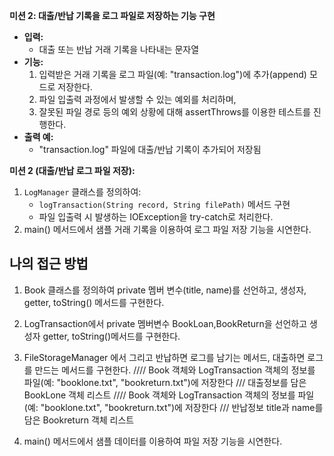**미션 2: 대출/반납 기록을 로그 파일로 저장하는 기능 구현**
- **입력:**
    - 대출 또는 반납 거래 기록을 나타내는 문자열
- **기능:**
    1. 입력받은 거래 기록을 로그 파일(예: "transaction.log")에 추가(append) 모드로 저장한다.
    2. 파일 입출력 과정에서 발생할 수 있는 예외를 처리하며, 
  3. 잘못된 파일 경로 등의 예외 상황에 대해 assertThrows를 이용한 테스트를 진행한다.
- **출력 예:**
    - "transaction.log" 파일에 대출/반납 기록이 추가되어 저장됨


**미션 2 (대출/반납 로그 파일 저장):**
1. `LogManager` 클래스를 정의하여:
    - `logTransaction(String record, String filePath)` 메서드 구현
    - 파일 입출력 시 발생하는 IOException을 try-catch로 처리한다.
2. main() 메서드에서 샘플 거래 기록을 이용하여 로그 파일 저장 기능을 시연한다.

## 나의 접근 방법
1. Book 클래스를 정의하여 private 멤버 변수(title, name)를 선언하고, 생성자, getter, toString() 메서드를 구현한다. 
2. LogTransaction에서 private 멤버변수 BookLoan,BookReturn을 선언하고 생성자 getter, toString()메서드를 구현한다.
3. FileStorageManager 에서 그리고 반납하면 로그를 남기는 메서드, 대출하면 로그를 만드는 메서드를 구현한다.
   //// Book 객체와 LogTransaction 객체의 정보를 파일(예: "booklone.txt", "bookreturn.txt")에 저장한다
   /// 대출정보를 담은 BookLone 객체 리스트
   //// Book 객체와 LogTransaction 객체의 정보를 파일(예: "booklone.txt", "bookreturn.txt")에 저장한다
   /// 반납정보 title과 name를 담은 Bookreturn 객체 리스트


4. main() 메서드에서 샘플 데이터를 이용하여 파일 저장 기능을 시연한다.